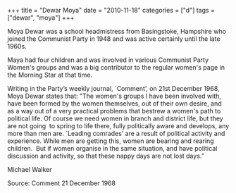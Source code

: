 +++
title = "Dewar Moya"
date = "2010-11-18"
categories = ["d"]
tags = ["dewar", "moya"]
+++

Moya Dewar was a school headmistress from Basingstoke, Hampshire who joined the Communist Party in 1948 and was active certainly until the late 1960s.

Maya had four children and was involved in various Communist Party Women's groups and was a big contributor to the regular women's page in the Morning Star at that time.

Writing in the Party’s weekly journal, \`Comment’, on 21st December 1968, Moya Dewar states that: "The women's groups I have been involved with, have been formed by the women themselves, out of their own desire, and as a way out of a very practical problems that bestrew a women's path to political life. Of course we need women in branch and district life, but they are not going  to spring to life there, fully politically aware and develops, any more than men are. \`Leading comrades’ are a result of political activity and experience. While men are getting this, women are bearing and rearing children.  But if women organise in the same situation, and have political discussion and activity, so that these nappy days are not lost days.”

Michael Walker

Source: Comment 21 December 1968
